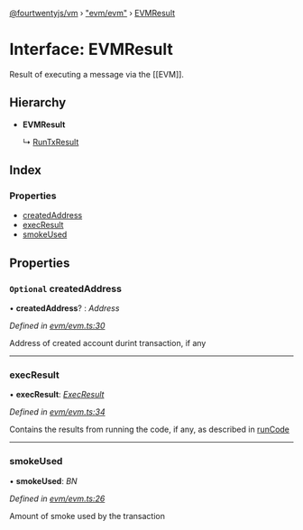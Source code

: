 [@fourtwentyjs/vm](../README.md) › ["evm/evm"](../modules/_evm_evm_.md) › [EVMResult](_evm_evm_.evmresult.md)

# Interface: EVMResult

Result of executing a message via the [[EVM]].

## Hierarchy

* **EVMResult**

  ↳ [RunTxResult](_runtx_.runtxresult.md)

## Index

### Properties

* [createdAddress](_evm_evm_.evmresult.md#optional-createdaddress)
* [execResult](_evm_evm_.evmresult.md#execresult)
* [smokeUsed](_evm_evm_.evmresult.md#smokeused)

## Properties

### `Optional` createdAddress

• **createdAddress**? : *Address*

*Defined in [evm/evm.ts:30](https://github.com/420integrated/fourtwentyjs-vm/blob/master/packages/vm/lib/evm/evm.ts#L30)*

Address of created account durint transaction, if any

___

###  execResult

• **execResult**: *[ExecResult](_evm_evm_.execresult.md)*

*Defined in [evm/evm.ts:34](https://github.com/420integrated/fourtwentyjs-vm/blob/master/packages/vm/lib/evm/evm.ts#L34)*

Contains the results from running the code, if any, as described in [runCode](../classes/_index_.vm.md#runcode)

___

###  smokeUsed

• **smokeUsed**: *BN*

*Defined in [evm/evm.ts:26](https://github.com/420integrated/fourtwentyjs-vm/blob/master/packages/vm/lib/evm/evm.ts#L26)*

Amount of smoke used by the transaction
